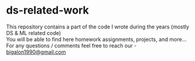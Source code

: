 # ds-related-work
 
This repository contains a part of the code I wrote during the years (mostly DS & ML related code) <br>
You will be able to find  here homework assignments, projects, and more... <br>
For any questions / comments feel free to reach our - bigalon1990@gmail.com
